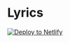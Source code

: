 # Lyrics

[![Deploy to Netlify](https://www.netlify.com/img/deploy/button.svg)](https://app.netlify.com/start/deploy?repository=https://github.com/hoekstramenno/jamstack-playground)
